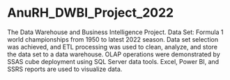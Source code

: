 # AnuRH_DWBI_Project_2022
The Data Warehouse and Business Intelligence Project. Data Set: Formula 1 world championships from 1950 to latest 2022 season. Data set selection was achieved, and ETL processing was used to clean, analyze, and store the data set to a data warehouse. OLAP operations were demonstrated by SSAS cube deployment using SQL Server data tools. Excel, Power BI, and SSRS reports are used to visualize data. 
